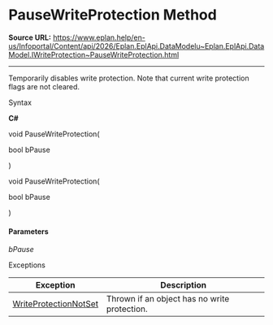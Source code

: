 # PauseWriteProtection Method

**Source URL:** https://www.eplan.help/en-us/Infoportal/Content/api/2026/Eplan.EplApi.DataModelu~Eplan.EplApi.DataModel.IWriteProtection~PauseWriteProtection.html

---

Temporarily disables write protection. Note that current write protection flags are not cleared.

Syntax

**C#**



void PauseWriteProtection( 

   bool bPause

)

void PauseWriteProtection( 

   bool bPause

)


#### Parameters

*bPause*

Exceptions

| Exception | Description |
| --- | --- |
| [WriteProtectionNotSet](Eplan.EplApi.DataModelu~Eplan.EplApi.DataModel.WriteProtectionNotSet.html) | Thrown if an object has no write protection. |
